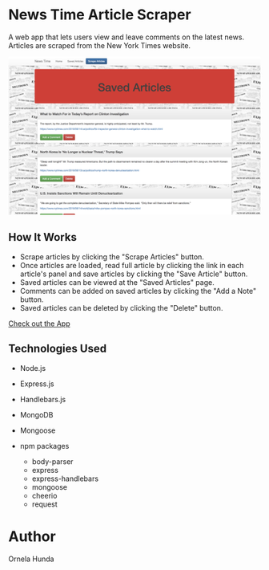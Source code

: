 # News Time Article Scraper

A web app that lets users view and leave comments on the latest news. Articles are scraped from the New York Times website.

![Website](https://github.com/ornelahunda/News-Time/blob/master/public/assets/images/news-time.png)

## How It Works
- Scrape articles by clicking the "Scrape Articles" button.
- Once articles are loaded, read full article by clicking the link in each article's panel and save articles by clicking the "Save Article" button.
- Saved articles can be viewed at the "Saved Articles" page.
- Comments can be added on saved articles by clicking the "Add a Note" button.
- Saved articles can be deleted by clicking the "Delete" button.

[Check out the App]()

## Technologies Used
- Node.js
- Express.js
- Handlebars.js
- MongoDB
- Mongoose

- npm packages
    - body-parser
    - express
    - express-handlebars
    - mongoose
    - cheerio
    - request


# Author

Ornela Hunda

